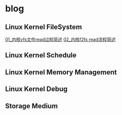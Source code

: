 # blog

## Linux Kernel FileSystem
[01_内核vfs文件read过程简述](https://github.com/ridiJason/blog/issues/1#issue-1683506376)
[02_内核f2fs read流程简述](https://github.com/ridiJason/blog/issues/2#issue-1691046595)
## Linux Kernel Schedule

## Linux Kernel Memory Management

## Linux Kernel Debug

## Storage Medium
